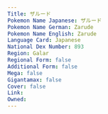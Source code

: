 ```yaml
---
﻿Title: ザルード
Pokemon Name Japanese: ザルード
Pokemon Name German: Zarude
Pokemon Name English: Zarude
Language Card: Japanese
National Dex Number: 893
Region: Galar
Regional Form: false
Additional Form: false
Mega: false
Gigantamax: false
Cover: false
Link: 
Owned: 
---
```

